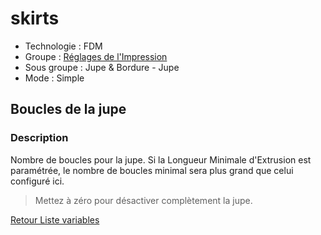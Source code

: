 # skirts

* Technologie : FDM
* Groupe : [Réglages de l'Impression](../print_settings/print_settings.md)
* Sous groupe : Jupe & Bordure - Jupe
* Mode : Simple

## Boucles de la jupe

### Description

Nombre de boucles pour la jupe. Si la Longueur Minimale d'Extrusion est paramétrée, le nombre de boucles minimal sera plus grand que celui configuré ici.

> Mettez à zéro pour désactiver complètement la jupe.

[Retour Liste variables](variable_list.md)